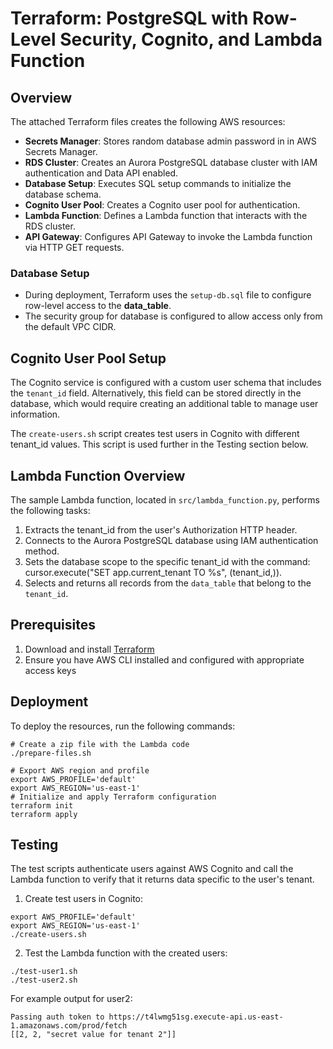 # Terraform: PostgreSQL with Row-Level Security, Cognito, and Lambda Function

## Overview

The attached Terraform files creates the following AWS resources:

- **Secrets Manager**: Stores random database admin password in in AWS Secrets Manager.
- **RDS Cluster**: Creates an Aurora PostgreSQL database cluster with IAM authentication and Data API enabled.
- **Database Setup**: Executes SQL setup commands to initialize the database schema.
- **Cognito User Pool**: Creates a Cognito user pool for authentication.
- **Lambda Function**: Defines a Lambda function that interacts with the RDS cluster.
- **API Gateway**: Configures API Gateway to invoke the Lambda function via HTTP GET requests.

### Database Setup

* During deployment, Terraform uses the ``setup-db.sql`` file to configure row-level access to the **data_table**.
* The security group for database is configured to allow access only from the default VPC CIDR.

## Cognito User Pool Setup

The Cognito service is configured with a custom user schema that includes the ``tenant_id`` field. Alternatively, this field can be stored directly in the database, which would require creating an additional table to manage user information.

The ``create-users.sh`` script creates test users in Cognito with different tenant_id values. This script is used further in the Testing section below.

## Lambda Function Overview

The sample Lambda function, located in ``src/lambda_function.py``, performs the following tasks:
1. Extracts the tenant_id from the user's Authorization HTTP header.
2. Connects to the Aurora PostgreSQL database using IAM authentication method.
3. Sets the database scope to the specific tenant_id with the command: cursor.execute("SET app.current_tenant TO %s", (tenant_id,)).
4. Selects and returns all records from the ``data_table`` that belong to the ``tenant_id``.

## Prerequisites

1. Download and install [Terraform](https://developer.hashicorp.com/terraform/install)
2. Ensure you have AWS CLI installed and configured with appropriate access keys

## Deployment

To deploy the resources, run the following commands:
```
# Create a zip file with the Lambda code
./prepare-files.sh

# Export AWS region and profile
export AWS_PROFILE='default'
export AWS_REGION='us-east-1'
# Initialize and apply Terraform configuration
terraform init
terraform apply
```

## Testing

The test scripts authenticate users against AWS Cognito and call the Lambda function to verify that it returns data specific to the user's tenant.

1. Create test users in Cognito:
```
export AWS_PROFILE='default'
export AWS_REGION='us-east-1'
./create-users.sh
```

2. Test the Lambda function with the created users:
```
./test-user1.sh
./test-user2.sh
```

For example output for user2:
```
Passing auth token to https://t4lwmg51sg.execute-api.us-east-1.amazonaws.com/prod/fetch
[[2, 2, "secret value for tenant 2"]]
```
